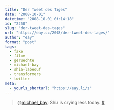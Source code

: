 ```yaml
---
title: "Der Tweet des Tages"
date: "2008-10-01"
datetime: "2008-10-01 03:14:18"
id: "2250"
slug: "der-tweet-des-tages"
url: "https://eay.cc/2008/der-tweet-des-tages/"
author: "eay"
format: "post"
tags:
  - fake
  - filme
  - geruechte
  - michael-bay
  - shia-labeouf
  - transformers
  - twitter
meta:
  - yourls_shorturl: "https://eay.li/z"
---
```


> @[michael\_bay](http://twitter.com/michael_bay): Shia is crying less today. [#](http://twitter.com/michael_bay/statuses/940861374)
